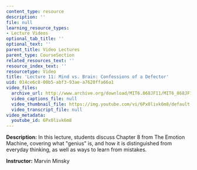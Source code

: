 ```yaml
---
content_type: resource
description: ''
file: null
learning_resource_types:
- Lecture Videos
optional_tab_title: ''
optional_text: ''
parent_title: Video Lectures
parent_type: CourseSection
related_resources_text: ''
resource_index_text: ''
resourcetype: Video
title: 'Lecture 11: Mind vs. Brain: Confessions of a Defector'
uid: 014ce6c8-00b5-abf3-93ae-a7620ffa66a1
video_files:
  archive_url: http://www.archive.org/download/MIT6.868JF11/MIT6_868JF11_lec11_300k.mp4
  video_captions_file: null
  video_thumbnail_file: https://img.youtube.com/vi/6Px0livk6m8/default.jpg
  video_transcript_file: null
video_metadata:
  youtube_id: 6Px0livk6m8
---
```


**Description:** In this lecture, students discuss Chapter 8 from The Emotion Machine, covering what "genius" is, and how it is distinguished from everyday thinking, as well as ways to learn from mistakes.

**Instructor:** Marvin Minsky